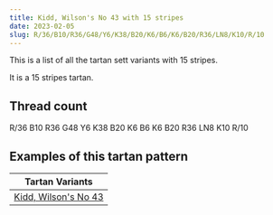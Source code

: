 ```yaml
---
title: Kidd, Wilson's No 43 with 15 stripes
date: 2023-02-05
slug: R/36/B10/R36/G48/Y6/K38/B20/K6/B6/K6/B20/R36/LN8/K10/R/10
---
```

This is a list of all the tartan sett variants with 15 stripes.

It is a 15 stripes tartan.


## Thread count
R/36 B10 R36 G48 Y6 K38 B20 K6 B6 K6 B20 R36 LN8 K10 R/10

## Examples of this tartan pattern

| Tartan Variants |
|---------------|
| [Kidd, Wilson's No 43](/variants/r/36/b10/r36/g48/y6/k38/b20/k6/b6/k6/b20/r36/ln8/k10/r/10-b5480b0-g008000-k000000-lne0e0e0-rc00000-yf0c000)||
